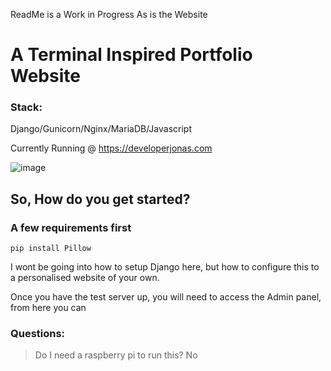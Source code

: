 ReadMe is a Work in Progress
As is the Website

# A Terminal Inspired Portfolio Website

### Stack:
Django/Gunicorn/Nginx/MariaDB/Javascript

Currently Running @ https://developerjonas.com

![image](https://user-images.githubusercontent.com/110714003/193881843-cdb16ec5-c8ba-4537-9506-937eb45817db.png)

## So, How do you get started?

### A few requirements first

`pip install Pillow`

I wont be going into how to setup Django here, but how to configure this to a personalised website of your own.

Once you have the test server up, you will need to access the Admin panel, from here you can


### Questions:
> Do I need a raspberry pi to run this?
No


